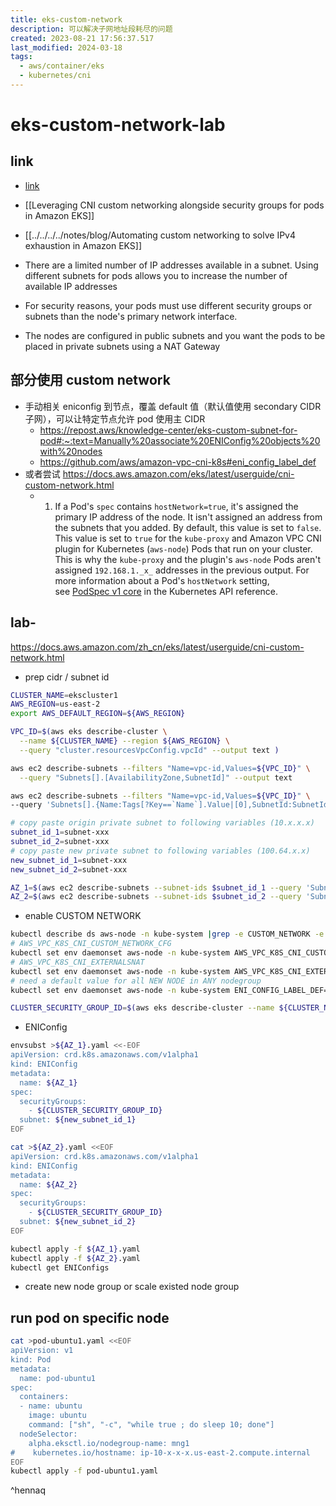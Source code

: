 ```yaml
---
title: eks-custom-network
description: 可以解决子网地址段耗尽的问题
created: 2023-08-21 17:56:37.517
last_modified: 2024-03-18
tags:
  - aws/container/eks
  - kubernetes/cni
---
```



# eks-custom-network-lab

## link

- [link](https://docs.aws.amazon.com/zh_cn/eks/latest/userguide/cni-custom-network.html)
- [[Leveraging CNI custom networking alongside security groups for pods in Amazon EKS]]
- [[../../../../notes/blog/Automating custom networking to solve IPv4 exhaustion in Amazon EKS]]

- There are a limited number of IP addresses available in a subnet. Using different subnets for pods allows you to increase the number of available IP addresses
- For security reasons, your pods must use different security groups or subnets than the node's primary network interface.
- The nodes are configured in public subnets and you want the pods to be placed in private subnets using a NAT Gateway

## 部分使用 custom network

- 手动相关 eniconfig 到节点，覆盖 default 值（默认值使用 secondary CIDR 子网），可以让特定节点允许 pod 使用主 CIDR
    - https://repost.aws/knowledge-center/eks-custom-subnet-for-pod#:~:text=Manually%20associate%20ENIConfig%20objects%20with%20nodes
    - https://github.com/aws/amazon-vpc-cni-k8s#eni_config_label_def
- 或者尝试 https://docs.aws.amazon.com/eks/latest/userguide/cni-custom-network.html
    - 1. If a Pod's `spec` contains `hostNetwork=true`, it's assigned the primary IP address of the node. It isn't assigned an address from the subnets that you added. By default, this value is set to `false`. This value is set to `true` for the `kube-proxy` and Amazon VPC CNI plugin for Kubernetes (`aws-node`) Pods that run on your cluster. This is why the `kube-proxy` and the plugin's `aws-node` Pods aren't assigned `192.168.1._x_` addresses in the previous output. For more information about a Pod's `hostNetwork` setting, see [PodSpec v1 core](https://kubernetes.io/docs/reference/generated/kubernetes-api/v1.29/#podspec-v1-core) in the Kubernetes API reference.


## lab-
https://docs.aws.amazon.com/zh_cn/eks/latest/userguide/cni-custom-network.html

- prep cidr / subnet id 
```sh
CLUSTER_NAME=ekscluster1
AWS_REGION=us-east-2
export AWS_DEFAULT_REGION=${AWS_REGION}

VPC_ID=$(aws eks describe-cluster \
  --name ${CLUSTER_NAME} --region ${AWS_REGION} \
  --query "cluster.resourcesVpcConfig.vpcId" --output text )

aws ec2 describe-subnets --filters "Name=vpc-id,Values=${VPC_ID}" \
  --query "Subnets[].[AvailabilityZone,SubnetId]" --output text

aws ec2 describe-subnets --filters "Name=vpc-id,Values=${VPC_ID}" \
--query 'Subnets[].{Name:Tags[?Key==`Name`].Value|[0],SubnetId:SubnetId,AZ:AvailabilityZone,CIDR:CidrBlock}' --output table

# copy paste origin private subnet to following variables (10.x.x.x)
subnet_id_1=subnet-xxx
subnet_id_2=subnet-xxx
# copy paste new private subnet to following variables (100.64.x.x)
new_subnet_id_1=subnet-xxx
new_subnet_id_2=subnet-xxx

AZ_1=$(aws ec2 describe-subnets --subnet-ids $subnet_id_1 --query 'Subnets[*].AvailabilityZone' --output text)
AZ_2=$(aws ec2 describe-subnets --subnet-ids $subnet_id_2 --query 'Subnets[*].AvailabilityZone' --output text)

```

- enable CUSTOM NETWORK 
```sh
kubectl describe ds aws-node -n kube-system |grep -e CUSTOM_NETWORK -e EXTERNALSNAT
# AWS_VPC_K8S_CNI_CUSTOM_NETWORK_CFG
kubectl set env daemonset aws-node -n kube-system AWS_VPC_K8S_CNI_CUSTOM_NETWORK_CFG=true
# AWS_VPC_K8S_CNI_EXTERNALSNAT
kubectl set env daemonset aws-node -n kube-system AWS_VPC_K8S_CNI_EXTERNALSNAT=true
# need a default value for all NEW NODE in ANY nodegroup
kubectl set env daemonset aws-node -n kube-system ENI_CONFIG_LABEL_DEF=topology.kubernetes.io/zone

CLUSTER_SECURITY_GROUP_ID=$(aws eks describe-cluster --name ${CLUSTER_NAME} --query cluster.resourcesVpcConfig.clusterSecurityGroupId --output text)

```

- ENIConfig
```sh
envsubst >${AZ_1}.yaml <<-EOF
apiVersion: crd.k8s.amazonaws.com/v1alpha1
kind: ENIConfig
metadata: 
  name: ${AZ_1}
spec: 
  securityGroups: 
    - ${CLUSTER_SECURITY_GROUP_ID}
  subnet: ${new_subnet_id_1}
EOF

cat >${AZ_2}.yaml <<EOF
apiVersion: crd.k8s.amazonaws.com/v1alpha1
kind: ENIConfig
metadata: 
  name: ${AZ_2}
spec: 
  securityGroups: 
    - ${CLUSTER_SECURITY_GROUP_ID}
  subnet: ${new_subnet_id_2}
EOF

kubectl apply -f ${AZ_1}.yaml
kubectl apply -f ${AZ_2}.yaml
kubectl get ENIConfigs

```

- create new node group or scale existed node group

## run pod on specific node

```sh
cat >pod-ubuntu1.yaml <<EOF
apiVersion: v1
kind: Pod
metadata:
  name: pod-ubuntu1
spec:
  containers:
  - name: ubuntu
    image: ubuntu
    command: ["sh", "-c", "while true ; do sleep 10; done"]
  nodeSelector:
    alpha.eksctl.io/nodegroup-name: mng1
#    kubernetes.io/hostname: ip-10-x-x-x.us-east-2.compute.internal
EOF
kubectl apply -f pod-ubuntu1.yaml

```

^hennaq





